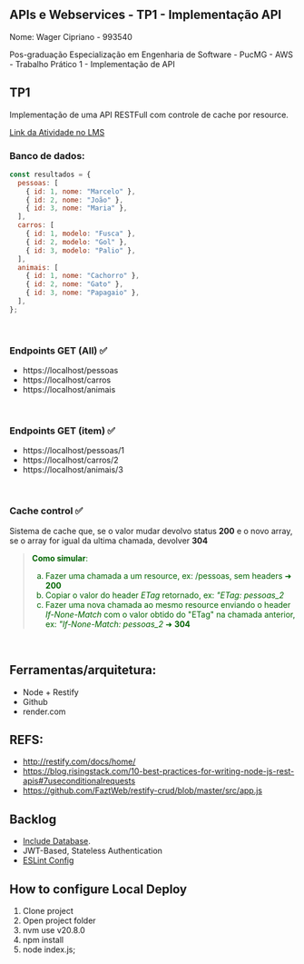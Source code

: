 ## APIs e Webservices - TP1 - Implementação API

Nome: Wager Cipriano - 993540

Pos-graduação Especialização em Engenharia de Software - PucMG - AWS - Trabalho Prático 1 - Implementação de API

## TP1

Implementação de uma API RESTFull com controle de cache por resource.

[Link da Atividade no LMS](https://pucminas.instructure.com/courses/152486/assignments/801994)

### Banco de dados:

```javascript
const resultados = {
  pessoas: [
    { id: 1, nome: "Marcelo" },
    { id: 2, nome: "João" },
    { id: 3, nome: "Maria" },
  ],
  carros: [
    { id: 1, modelo: "Fusca" },
    { id: 2, modelo: "Gol" },
    { id: 3, modelo: "Palio" },
  ],
  animais: [
    { id: 1, nome: "Cachorro" },
    { id: 2, nome: "Gato" },
    { id: 3, nome: "Papagaio" },
  ],
};
```

</br>

### Endpoints GET (All) ✅

- https://localhost/pessoas
- https://localhost/carros
- https://localhost/animais

</br>

### Endpoints GET (item) ✅

- https://localhost/pessoas/1
- https://localhost/carros/2
- https://localhost/animais/3

<br/>

### Cache control ✅

Sistema de cache que, se o valor mudar devolvo status **200** e o novo array, se o array for igual da ultima chamada, devolver **304**

  <blockquote style="color:darkgreen">

**Como simular**:

  <ol type="a">
  <li>Fazer uma chamada a um resource, ex: /pessoas, sem headers ➜ <b>200</b> </li>
  <li>Copiar o valor do header <i>ETag</i> retornado, ex: <i>"ETag: pessoas_2</i></li>
  <li>Fazer uma nova chamada ao mesmo resource enviando o header <i>If-None-Match</i> com o valor obtido do "ETag" na chamada anterior, ex: <i>"If-None-Match: pessoas_2</i> ➜ <b>304</b></li>
  </ol>
  </blockquote>

</br>

## Ferramentas/arquitetura:

- Node + Restify
- Github
- render.com

## REFS:

- http://restify.com/docs/home/
- https://blog.risingstack.com/10-best-practices-for-writing-node-js-rest-apis#7useconditionalrequests
- https://github.com/FaztWeb/restify-crud/blob/master/src/app.js

## Backlog

- [Include Database](https://www.mongodb.com/nodejs-database).
- JWT-Based, Stateless Authentication
- [ESLint Config](https://eslint.org/docs/latest/use/getting-started)

## How to configure Local Deploy

1. Clone project
2. Open project folder
3. nvm use v20.8.0
4. npm install
5. node index.js;
